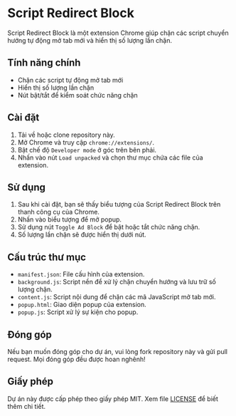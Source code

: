 # Script Redirect Block

Script Redirect Block là một extension Chrome giúp chặn các script chuyển hướng tự động mở tab mới và hiển thị số lượng lần chặn.

## Tính năng chính

- Chặn các script tự động mở tab mới
- Hiển thị số lượng lần chặn
- Nút bật/tắt để kiểm soát chức năng chặn

## Cài đặt

1. Tải về hoặc clone repository này.
2. Mở Chrome và truy cập `chrome://extensions/`.
3. Bật chế độ `Developer mode` ở góc trên bên phải.
4. Nhấn vào nút `Load unpacked` và chọn thư mục chứa các file của extension.

## Sử dụng

1. Sau khi cài đặt, bạn sẽ thấy biểu tượng của Script Redirect Block trên thanh công cụ của Chrome.
2. Nhấn vào biểu tượng để mở popup.
3. Sử dụng nút `Toggle Ad Block` để bật hoặc tắt chức năng chặn.
4. Số lượng lần chặn sẽ được hiển thị dưới nút.

## Cấu trúc thư mục

- `manifest.json`: File cấu hình của extension.
- `background.js`: Script nền để xử lý chặn chuyển hướng và lưu trữ số lượng chặn.
- `content.js`: Script nội dung để chặn các mã JavaScript mở tab mới.
- `popup.html`: Giao diện popup của extension.
- `popup.js`: Script xử lý sự kiện cho popup.

## Đóng góp

Nếu bạn muốn đóng góp cho dự án, vui lòng fork repository này và gửi pull request. Mọi đóng góp đều được hoan nghênh!

## Giấy phép

Dự án này được cấp phép theo giấy phép MIT. Xem file [LICENSE](LICENSE) để biết thêm chi tiết.